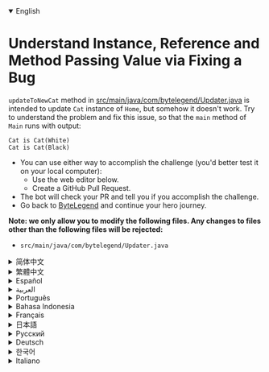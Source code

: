 <details open='true'>
<summary>English</summary>

# Understand Instance, Reference and Method Passing Value via Fixing a Bug

`updateToNewCat` method in [src/main/java/com/bytelegend/Updater.java](https://github.com/ByteLegendQuest/java-fix-method-passing-value/blob/main/src/main/java/com/bytelegend/Updater.java) is intended to update `Cat` instance of `Home`,
but somehow it doesn't work. Try to understand the problem and fix this issue, so that the `main` method of `Main`
runs with output:

```
Cat is Cat(White)
Cat is Cat(Black)
```

- You can use either way to accomplish the challenge (you'd better test it on your local computer):
  - Use the web editor below.
  - Create a GitHub Pull Request.
- The bot will check your PR and tell you if you accomplish the challenge.
- Go back to [ByteLegend](https://bytelegend.com) and continue your hero journey.


**Note: we only allow you to modify the following files.
Any changes to files other than the following files will be rejected:**

- `src/main/java/com/bytelegend/Updater.java`
</details>
<details>
<summary>简体中文</summary>

# 通过修复一个Bug理解对象<ruby>引用<rt>Reference</rt></ruby>与<ruby>方法传值<rt>Method Passing Value</rt></ruby>

[src/main/java/com/bytelegend/Updater.java](https://github.com/ByteLegendQuest/java-fix-method-passing-value/blob/main/src/main/java/com/bytelegend/Updater.java)的`updateToNewCat`方法尝试将`Home`中的`Cat`对象更新，但是似乎没有生效。
思考一下为什么并修复这个问题，使得`Home`的`main`方法运行输出：

```
Cat is Cat(White)
Cat is Cat(Black)
```

- 你可以使用任意一种方法完成挑战（最好先在自己的本地电脑上测试通过）：
  - 使用下面的网页编辑器。
  - 创建一个GitHub Pull Request。
- 机器人将会检查你的回答，告诉你是否通过了挑战。
- 回到[字节传说](https://bytelegend.com)，然后继续你的英雄旅程。


**注意：我们只允许您修改以下文件，任何对其他文件的修改都会被拒绝：**

- `src/main/java/com/bytelegend/Updater.java`
</details>
<details>
<summary>繁體中文</summary>

<h1>通過修復錯誤了解實例、引用和方法傳遞值</h1><p><a href="https://github.com/ByteLegendQuest/java-fix-method-passing-value/blob/main/src/main/java/com/bytelegend/Updater.java" target="_blank">src/main/java/com/bytelegend/Updater.java 中的</a><code class="notranslate">updateToNewCat</code>方法旨在更新<code class="notranslate">Home</code> <code class="notranslate">Cat</code>實例，但不知何故它不起作用。嘗試了解問題並修復此問題，以便<code class="notranslate">Main</code> <code class="notranslate">main</code>方法運行並輸出：</p><pre class="notranslate"><code class="notranslate">Cat is Cat(White)
Cat is Cat(Black)
</code></pre><ul><li>您可以使用任何一種方式來完成挑戰（最好在本地計算機上進行測試）：<ul><li>使用下面的網絡編輯器。</li><li>創建 GitHub 拉取請求。</li></ul></li><li>機器人將檢查您的 PR 並告訴您是否完成了挑戰。</li><li>回到<a href="https://bytelegend.com" target="_blank">ByteLegend</a> ，繼續你的英雄之旅。</li></ul><p><strong>注意：我們只允許您修改以下文件。對以下文件以外的文件的任何更改都將被拒絕：</strong></p><ul><li> <code class="notranslate">src/main/java/com/bytelegend/Updater.java</code></li></ul></details>
<details>
<summary>Español</summary>

<h1>Comprender el valor de transferencia de instancia, referencia y método mediante la corrección de un error</h1><p> <code class="notranslate">updateToNewCat</code> método <a href="https://github.com/ByteLegendQuest/java-fix-method-passing-value/blob/main/src/main/java/com/bytelegend/Updater.java" target="_blank">updateToNewCat en src / main / java / com / bytelegend / Updater.java</a> está destinado a actualizar la instancia <code class="notranslate">Cat</code> <code class="notranslate">Home</code> , pero de alguna manera no funciona. Intente comprender el problema y solucionarlo, de modo que el método <code class="notranslate">main</code> <code class="notranslate">Main</code> ejecute con la salida:</p><pre class="notranslate"><code class="notranslate">Cat is Cat(White)
Cat is Cat(Black)
</code></pre><ul><li>Puede usar cualquiera de las dos formas para lograr el desafío (será mejor que lo pruebe en su computadora local):<ul><li> Utilice el editor web a continuación.</li><li> Cree una solicitud de extracción de GitHub.</li></ul></li><li> El bot comprobará tus relaciones públicas y te dirá si logras el desafío.</li><li> Vuelve a <a href="https://bytelegend.com" target="_blank">ByteLegend</a> y continúa tu viaje de héroe.</li></ul><p> <strong>Nota: solo le permitimos modificar los siguientes archivos. Se rechazará cualquier cambio en archivos que no sean los siguientes:</strong></p><ul><li> <code class="notranslate">src/main/java/com/bytelegend/Updater.java</code></li></ul></details>
<details>
<summary>العربية</summary>

<h1 style=";text-align:right;direction:rtl">فهم قيمة المثيل والمرجع وطريقة تمرير من خلال إصلاح الخلل</h1><p style=";text-align:right;direction:rtl"> <code class="notranslate">updateToNewCat</code> طريقة <a href="https://github.com/ByteLegendQuest/java-fix-method-passing-value/blob/main/src/main/java/com/bytelegend/Updater.java" target="_blank">updateToNewCat في src / main / java / com / bytelegend / Updater.java</a> لتحديث نسخة <code class="notranslate">Cat</code> <code class="notranslate">Home</code> ، لكنها لا تعمل بطريقة ما. محاولة لفهم المشكلة ولحل هذه المشكلة، بحيث <code class="notranslate">main</code> طريقة <code class="notranslate">Main</code> يعمل مع الإخراج:</p><pre class="notranslate" style=";text-align:right;direction:rtl"> <code class="notranslate">Cat is Cat(White)
Cat is Cat(Black)
</code></pre><ul style=";text-align:right;direction:rtl"><li style=";text-align:right;direction:rtl">يمكنك استخدام أي من الطريقتين لإنجاز التحدي (من الأفضل اختباره على جهاز الكمبيوتر المحلي الخاص بك):<ul style=";text-align:right;direction:rtl"><li style=";text-align:right;direction:rtl"> استخدم محرر الويب أدناه.</li><li style=";text-align:right;direction:rtl"> إنشاء طلب سحب على GitHub.</li></ul></li><li style=";text-align:right;direction:rtl"> سيتحقق الروبوت من العلاقات العامة الخاصة بك ويخبرك إذا أنجزت التحدي.</li><li style=";text-align:right;direction:rtl"> ارجع إلى <a href="https://bytelegend.com" target="_blank">ByteLegend وتابع</a> رحلة بطلك.</li></ul><p style=";text-align:right;direction:rtl"> <strong>ملاحظة: نسمح لك فقط بتعديل الملفات التالية. سيتم رفض أي تغييرات يتم إجراؤها على الملفات بخلاف الملفات التالية:</strong></p><ul style=";text-align:right;direction:rtl"><li style=";text-align:right;direction:rtl"> <code class="notranslate">src/main/java/com/bytelegend/Updater.java</code></li></ul></details>
<details>
<summary>Português</summary>

<h1>Compreenda a instância, a referência e o método de passagem de valor por meio da correção de um bug</h1><p> <code class="notranslate">updateToNewCat</code> método <a href="https://github.com/ByteLegendQuest/java-fix-method-passing-value/blob/main/src/main/java/com/bytelegend/Updater.java" target="_blank">updateToNewCat em src / main / java / com / bytelegend / Updater.java</a> se destina a atualizar a instância <code class="notranslate">Cat</code> <code class="notranslate">Home</code> , mas de alguma forma não funciona. Tente entender o problema e corrigi-lo, para que o método <code class="notranslate">main</code> <code class="notranslate">Main</code> executado com saída:</p><pre class="notranslate"><code class="notranslate">Cat is Cat(White)
Cat is Cat(Black)
</code></pre><ul><li>Você pode usar qualquer uma das formas para cumprir o desafio (é melhor você testá-lo em seu computador local):<ul><li> Use o editor da web abaixo.</li><li> Crie uma solicitação pull do GitHub.</li></ul></li><li> O bot verificará seu PR e lhe dirá se você cumpriu o desafio.</li><li> Volte para <a href="https://bytelegend.com" target="_blank">ByteLegend</a> e continue sua jornada de herói.</li></ul><p> <strong>Nota: nós apenas permitimos que você modifique os seguintes arquivos. Quaisquer alterações em arquivos que não sejam os seguintes serão rejeitadas:</strong></p><ul><li> <code class="notranslate">src/main/java/com/bytelegend/Updater.java</code></li></ul></details>
<details>
<summary>Bahasa Indonesia</summary>

<h1>Memahami Instance, Referensi, dan Metode Melewati Nilai melalui Memperbaiki Bug</h1><p> metode <code class="notranslate">updateToNewCat</code> <a href="https://github.com/ByteLegendQuest/java-fix-method-passing-value/blob/main/src/main/java/com/bytelegend/Updater.java" target="_blank">di src/main/Java/com/bytelegend/Updater.java</a> dimaksudkan untuk memperbarui instance <code class="notranslate">Cat</code> <code class="notranslate">Home</code> , tetapi entah bagaimana itu tidak berhasil. Cobalah untuk memahami masalahnya dan perbaiki masalah ini, sehingga metode <code class="notranslate">main</code> <code class="notranslate">Main</code> berjalan dengan output:</p><pre class="notranslate"><code class="notranslate">Cat is Cat(White)
Cat is Cat(Black)
</code></pre><ul><li>Anda dapat menggunakan salah satu cara untuk menyelesaikan tantangan (sebaiknya Anda mengujinya di komputer lokal Anda):<ul><li> Gunakan editor web di bawah ini.</li><li> Buat Permintaan Tarik GitHub.</li></ul></li><li> Bot akan memeriksa PR Anda dan memberi tahu Anda jika Anda menyelesaikan tantangan.</li><li> Kembali ke <a href="https://bytelegend.com" target="_blank">ByteLegend</a> dan lanjutkan perjalanan pahlawan Anda.</li></ul><p> <strong>Catatan: kami hanya mengizinkan Anda untuk mengubah file berikut. Setiap perubahan pada file selain file berikut akan ditolak:</strong></p><ul><li> <code class="notranslate">src/main/java/com/bytelegend/Updater.java</code></li></ul></details>
<details>
<summary>Français</summary>

<h1>Comprendre la valeur de transmission d&#39;instance, de référence et de méthode via la correction d&#39;un bogue</h1><p> <code class="notranslate">updateToNewCat</code> méthode <a href="https://github.com/ByteLegendQuest/java-fix-method-passing-value/blob/main/src/main/java/com/bytelegend/Updater.java" target="_blank">updateToNewCat dans src/main/java/com/bytelegend/Updater.java</a> est destinée à mettre à jour l&#39;instance <code class="notranslate">Cat</code> <code class="notranslate">Home</code> , mais d&#39;une manière ou d&#39;une autre, cela ne fonctionne pas. Essayez de comprendre le problème et résolvez ce problème, afin que la méthode <code class="notranslate">main</code> <code class="notranslate">Main</code> s&#39;exécute avec la sortie :</p><pre class="notranslate"><code class="notranslate">Cat is Cat(White)
Cat is Cat(Black)
</code></pre><ul><li>Vous pouvez utiliser l&#39;une ou l&#39;autre manière pour relever le défi (vous feriez mieux de le tester sur votre ordinateur local) :<ul><li> Utilisez l&#39;éditeur Web ci-dessous.</li><li> Créez une demande d&#39;extraction GitHub.</li></ul></li><li> Le bot vérifiera votre PR et vous dira si vous réussissez le défi.</li><li> Retournez à <a href="https://bytelegend.com" target="_blank">ByteLegend</a> et continuez votre voyage de héros.</li></ul><p> <strong>Remarque : nous vous permettons uniquement de modifier les fichiers suivants. Toute modification apportée aux fichiers autres que les fichiers suivants sera rejetée :</strong></p><ul><li> <code class="notranslate">src/main/java/com/bytelegend/Updater.java</code></li></ul></details>
<details>
<summary>日本語</summary>

<h1>バグ修正によるインスタンス、参照、メソッド受け渡しの値を理解する</h1><p><code class="notranslate">updateToNewCat</code>中にメソッド<a href="https://github.com/ByteLegendQuest/java-fix-method-passing-value/blob/main/src/main/java/com/bytelegend/Updater.java" target="_blank">のsrc /メイン/ javaの/ COM / bytelegend / Updater.javaを</a>更新するように意図された<code class="notranslate">Cat</code>のインスタンス<code class="notranslate">Home</code> 、何とかそれは仕事をしません。問題を理解してこの問題を修正し<code class="notranslate">Main</code> <code class="notranslate">main</code>メソッドが出力で実行されるようにしてください。</p><pre class="notranslate"><code class="notranslate">Cat is Cat(White)
Cat is Cat(Black)
</code></pre><ul><li>どちらの方法でもチャレンジを達成できます（ローカルコンピューターでテストすることをお勧めします）。<ul><li>以下のWebエディタを使用してください。</li><li> GitHubプルリクエストを作成します。</li></ul></li><li>ボットはPRをチェックし、チャレンジを達成したかどうかを通知します。</li><li> <a href="https://bytelegend.com" target="_blank">ByteLegendに</a>戻り、ヒーローの旅を続けてください。</li></ul><p><strong>注：変更できるのは次のファイルのみです。次のファイル以外のファイルへの変更は拒否されます。</strong></p><ul><li> <code class="notranslate">src/main/java/com/bytelegend/Updater.java</code></li></ul></details>
<details>
<summary>Русский</summary>

<h1>Понимание экземпляра, ссылки и метода, передающего значение посредством исправления ошибки</h1><p> Метод <code class="notranslate">updateToNewCat</code> <a href="https://github.com/ByteLegendQuest/java-fix-method-passing-value/blob/main/src/main/java/com/bytelegend/Updater.java" target="_blank">в src / main / java / com / bytelegend / Updater.java</a> предназначен для обновления экземпляра <code class="notranslate">Cat</code> <code class="notranslate">Home</code> , но почему-то не работает. Постарайтесь разобраться в проблеме и исправить ее, чтобы <code class="notranslate">main</code> метод <code class="notranslate">Main</code> выполнялся с выводом:</p><pre class="notranslate"><code class="notranslate">Cat is Cat(White)
Cat is Cat(Black)
</code></pre><ul><li>Вы можете использовать любой способ решения задачи (лучше протестируйте его на своем локальном компьютере):<ul><li> Воспользуйтесь веб-редактором ниже.</li><li> Создайте запрос на извлечение GitHub.</li></ul></li><li> Бот проверит ваш PR и скажет, справитесь ли вы с задачей.</li><li> Вернитесь в <a href="https://bytelegend.com" target="_blank">ByteLegend</a> и продолжите свой путь героя.</li></ul><p> <strong>Примечание: мы разрешаем вам изменять только следующие файлы. Любые изменения в файлах, кроме следующих, будут отклонены:</strong></p><ul><li> <code class="notranslate">src/main/java/com/bytelegend/Updater.java</code></li></ul></details>
<details>
<summary>Deutsch</summary>

<h1>Verstehen Sie Instanz-, Referenz- und Methodenübergabewerte durch Beheben eines Fehlers</h1><p> <code class="notranslate">updateToNewCat</code> -Methode in <a href="https://github.com/ByteLegendQuest/java-fix-method-passing-value/blob/main/src/main/java/com/bytelegend/Updater.java" target="_blank">src/main/java/com/bytelegend/Updater.java</a> soll die <code class="notranslate">Cat</code> Instanz von <code class="notranslate">Home</code> aktualisieren, aber irgendwie funktioniert es nicht. Versuchen Sie, das Problem zu verstehen und dieses Problem zu beheben, so dass das <code class="notranslate">main</code> <code class="notranslate">Main</code> mit Ausgang:</p><pre class="notranslate"><code class="notranslate">Cat is Cat(White)
Cat is Cat(Black)
</code></pre><ul><li>Sie können die Herausforderung auf beide Arten meistern (am besten testen Sie sie auf Ihrem lokalen Computer):<ul><li> Verwenden Sie den untenstehenden Web-Editor.</li><li> Erstellen Sie eine GitHub-Pull-Anfrage.</li></ul></li><li> Der Bot überprüft Ihre PR und teilt Ihnen mit, ob Sie die Herausforderung meistern.</li><li> Gehen Sie zurück zu <a href="https://bytelegend.com" target="_blank">ByteLegend</a> und setzen Sie Ihre Heldenreise fort.</li></ul><p> <strong>Hinweis: Wir erlauben Ihnen nur, die folgenden Dateien zu ändern. Alle Änderungen an Dateien, die nicht die folgenden Dateien sind, werden abgelehnt:</strong></p><ul><li> <code class="notranslate">src/main/java/com/bytelegend/Updater.java</code></li></ul></details>
<details>
<summary>한국어</summary>

<h1>버그 수정을 통한 인스턴스, 참조 및 메서드 전달 값 이해</h1><p> <a href="https://github.com/ByteLegendQuest/java-fix-method-passing-value/blob/main/src/main/java/com/bytelegend/Updater.java" target="_blank">src/main/java/com/bytelegend/Updater.java 의</a> <code class="notranslate">updateToNewCat</code> 메소드는 <code class="notranslate">Home</code> <code class="notranslate">Cat</code> 인스턴스를 업데이트하기 위한 것이지만 어떻게든 작동하지 않습니다. 문제를 이해하고 이 문제를 수정하여 <code class="notranslate">Main</code> <code class="notranslate">main</code> 메서드가 출력과 함께 실행되도록 합니다.</p><pre class="notranslate"><code class="notranslate">Cat is Cat(White)
Cat is Cat(Black)
</code></pre><ul><li>두 가지 방법 중 하나를 사용하여 도전 과제를 수행할 수 있습니다(로컬 컴퓨터에서 테스트하는 것이 좋습니다).<ul><li> 아래 웹 편집기를 사용하십시오.</li><li> GitHub 풀 요청을 만듭니다.</li></ul></li><li> 봇은 PR을 확인하고 도전 과제를 달성했는지 알려줍니다.</li><li> <a href="https://bytelegend.com" target="_blank">ByteLegend로</a> 돌아가 영웅 여정을 계속하세요.</li></ul><p> <strong>참고: 다음 파일만 수정할 수 있습니다. 다음 파일 이외의 파일에 대한 모든 변경 사항은 거부됩니다.</strong></p><ul><li> <code class="notranslate">src/main/java/com/bytelegend/Updater.java</code></li></ul></details>
<details>
<summary>Italiano</summary>

<h1>Comprendere l&#39;istanza, il riferimento e il metodo passando il valore tramite la correzione di un bug</h1><p> <code class="notranslate">updateToNewCat</code> metodo <a href="https://github.com/ByteLegendQuest/java-fix-method-passing-value/blob/main/src/main/java/com/bytelegend/Updater.java" target="_blank">updateToNewCat in src/main/java/com/bytelegend/Updater.java ha lo</a> scopo di aggiornare l&#39;istanza <code class="notranslate">Cat</code> <code class="notranslate">Home</code> , ma in qualche modo non funziona. Cerca di capire il problema e risolvi questo problema, in modo che il metodo <code class="notranslate">main</code> <code class="notranslate">Main</code> venga eseguito con l&#39;output:</p><pre class="notranslate"><code class="notranslate">Cat is Cat(White)
Cat is Cat(Black)
</code></pre><ul><li>Puoi utilizzare entrambi i modi per completare la sfida (farai meglio a testarlo sul tuo computer locale):<ul><li> Usa l&#39;editor web qui sotto.</li><li> Crea una richiesta pull GitHub.</li></ul></li><li> Il bot controllerà il tuo PR e ti dirà se hai portato a termine la sfida.</li><li> Torna su <a href="https://bytelegend.com" target="_blank">ByteLegend</a> e continua il tuo viaggio da eroe.</li></ul><p> <strong>Nota: ti permettiamo di modificare solo i seguenti file. Qualsiasi modifica ai file diversi dai seguenti file verrà rifiutata:</strong></p><ul><li> <code class="notranslate">src/main/java/com/bytelegend/Updater.java</code></li></ul></details>